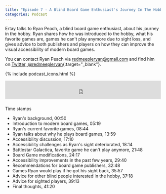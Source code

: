 ```yaml
---
title: "Episode 7 - A Blind Board Game Enthusiast's Journey In The Hobby"
categories: Podcast
---
```

Ertay talks to Ryan Peach, a blind board game enthusiast, about his journey in the hobby. Ryan shares how he was introduced to the hobby, what his favorite games are, games he can't play anymore due to sight loss, and gives advice to both publishers and players on how they can improve the visual accessibility of modern board games.

You can contact Ryan Peach via redmeepleryan@gmail.com and find him on [Twitter, @redmeepleryan](https://twitter.com/redmeepleryan){:target="_blank"}.

{% include podcast_icons.html %}

<iframe src="https://pinecast.com/player/b43b7f3e-e872-462e-a358-1b2e8622756d?theme=minimal" seamless height="60" style="border:0" class="pinecast-embed" frameborder="0" width="100%"></iframe>

### 
Time stamps

- Ryan's background, 00:50
- Introduction to modern board games, 05:19
- Ryan's current favorite games, 08:44
- Ryan talks about why he plays board games, 13:59
- Accessibility discussion, 17:10
- Accessibility challenges as Ryan's sight deteriorated, 18:14
- Battlestar Galactica, favorite game he can't play anymore,  21:48
- Board Game modifications, 24:17
- Accessibility improvements in the past few years, 29:40
- Recommendations for board game publishers, 32:48
- Games Ryan would play if he got his sight back, 35:57
- Advice for other blind people interested in the hobby, 37:18
- Advice for sighted players, 39:13
- Final thoughts, 41:20